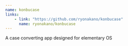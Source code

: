 ```yaml
---
name: konbucase
links: 
    - link: "https://github.com/ryonakano/konbucase"
      name: ryonakano/konbucase
---
```

<p>A case converting app designed for elementary OS</p>